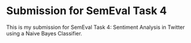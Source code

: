 # Submission for SemEval Task 4
This is my submission for SemEval Task 4: Sentiment Analysis in Twitter using a Naive Bayes Classifier.
